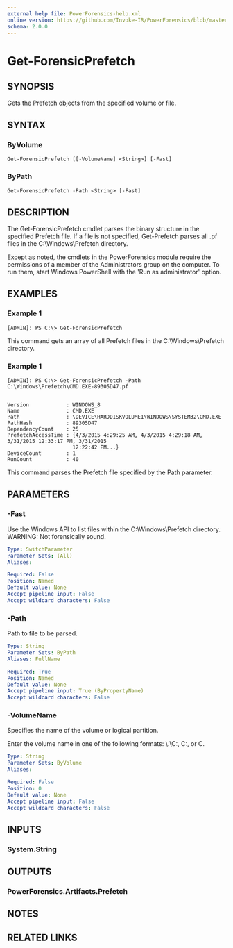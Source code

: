 ```yaml
---
external help file: PowerForensics-help.xml
online version: https://github.com/Invoke-IR/PowerForensics/blob/master/Modules/PowerForensics/docs/Get-ForensicPrefetch.md
schema: 2.0.0
---
```


# Get-ForensicPrefetch

## SYNOPSIS
Gets the Prefetch objects from the specified volume or file.

## SYNTAX

### ByVolume
```
Get-ForensicPrefetch [[-VolumeName] <String>] [-Fast]
```

### ByPath
```
Get-ForensicPrefetch -Path <String> [-Fast]
```

## DESCRIPTION
The Get-ForensicPrefetch cmdlet parses the binary structure in the specified Prefetch file. If a file is not specified, Get-Prefetch parses all .pf files in the C:\Windows\Prefetch directory.

Except as noted, the cmdlets in the PowerForensics module require the permissions of a member of the Administrators group on the computer. To run them, start Windows PowerShell with the 'Run as administrator' option.

## EXAMPLES

### Example 1
```
[ADMIN]: PS C:\> Get-ForensicPrefetch
```

This command gets an array of all Prefetch files in the C:\Windows\Prefetch directory.

### Example 1
```
[ADMIN]: PS C:\> Get-ForensicPrefetch -Path C:\Windows\Prefetch\CMD.EXE-89305D47.pf


Version            : WINDOWS_8
Name               : CMD.EXE
Path               : \DEVICE\HARDDISKVOLUME1\WINDOWS\SYSTEM32\CMD.EXE
PathHash           : 89305D47
DependencyCount    : 25
PrefetchAccessTime : {4/3/2015 4:29:25 AM, 4/3/2015 4:29:18 AM, 3/31/2015 12:33:17 PM, 3/31/2015 
                     12:22:42 PM...}
DeviceCount        : 1
RunCount           : 40
```

This command parses the Prefetch file specified by the Path parameter.

## PARAMETERS

### -Fast
Use the Windows API to list files within the C:\Windows\Prefetch directory. WARNING: Not forensically sound.

```yaml
Type: SwitchParameter
Parameter Sets: (All)
Aliases: 

Required: False
Position: Named
Default value: None
Accept pipeline input: False
Accept wildcard characters: False
```

### -Path
Path to file to be parsed.

```yaml
Type: String
Parameter Sets: ByPath
Aliases: FullName

Required: True
Position: Named
Default value: None
Accept pipeline input: True (ByPropertyName)
Accept wildcard characters: False
```

### -VolumeName
Specifies the name of the volume or logical partition.

Enter the volume name in one of the following formats: \\.\C:, C:, or C.

```yaml
Type: String
Parameter Sets: ByVolume
Aliases: 

Required: False
Position: 0
Default value: None
Accept pipeline input: False
Accept wildcard characters: False
```

## INPUTS

### System.String


## OUTPUTS

### PowerForensics.Artifacts.Prefetch

## NOTES

## RELATED LINKS

